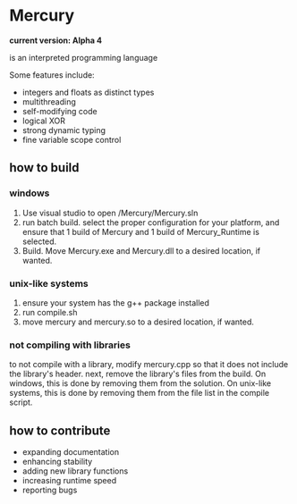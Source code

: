 # Mercury
**current version: Alpha 4**

is an interpreted programming language

Some features include:
* integers and floats as distinct types
* multithreading
* self-modifying code
* logical XOR
* strong dynamic typing
* fine variable scope control



## how to build
### windows
1. Use visual studio to open /Mercury/Mercury.sln
2. run batch build. select the proper configuration for your platform, and ensure that 1 build of Mercury and 1 build of Mercury_Runtime is selected.
3. Build. Move Mercury.exe and Mercury.dll to a desired location, if wanted.

### unix-like systems
1. ensure your system has the g++ package installed
2. run compile.sh
3. move mercury and mercury.so to a desired location, if wanted.


### not compiling with libraries
to not compile with a library, modify mercury.cpp so that it does not include the library's header. next, remove the library's files from the build. On windows, this is done by removing them from the solution. On unix-like systems, this is done by removing them from the file list in the compile script.


## how to contribute
* expanding documentation
* enhancing stability
* adding new library functions
* increasing runtime speed
* reporting bugs
